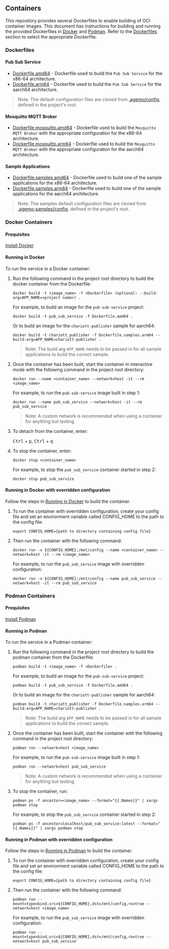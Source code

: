 ## Containers

This repository provides several Dockerfiles to enable building of OCI container images. This
document has instructions for building and running the provided Dockerfiles in
[Docker](#docker-containers) and [Podman](#podman-containers). Refer to the
[Dockerfiles](#dockerfiles) section to select the appropriate Dockerfile.

### Dockerfiles

#### Pub Sub Service

- [Dockerfile.amd64](../Dockerfile.amd64) - Dockerfile used to build the `Pub Sub Service` for the
x86-64 architecture.
- [Dockerfile.arm64](../Dockerfile.arm64) - Dockerfile used to build the `Pub Sub Service` for the
aarch64 architecture.

>Note: The default configuration files are cloned from [.agemo/config](../.agemo/config/), defined
in the project's root.

#### Mosquitto MQTT Broker

- [Dockerfile.mosquitto.amd64](../Dockerfile.mosquitto.amd64) - Dockerfile used to build the
`Mosquitto MQTT Broker` with the appropriate configuration for the x86-64 architecture.
- [Dockerfile.mosquitto.arm64](../Dockerfile.mosquitto.arm64) - Dockerfile used to build the
`Mosquitto MQTT Broker` with the appropriate configuration for the aarch64 architecture.

#### Sample Applications

- [Dockerfile.samples.amd64](../Dockerfile.samples.amd64) - Dockerfile used to build one of the
sample applications for the x86-64 architecture.
- [Dockerfile.samples.arm64](../Dockerfile.samples.arm64) - Dockerfile used to build one of the
sample applications for the aarch64 architecture.

>Note: The samples default configuration files are cloned from
[.agemo-samples/config](../.agemo-samples/config/), defined in the project's root.

### Docker Containers

#### Prequisites

[Install Docker](https://docs.docker.com/engine/install/)

#### Running in Docker

To run the service in a Docker container:

1. Run the following command in the project root directory to build the docker container from the
Dockerfile:

    ```shell
    docker build -t <image_name> -f <Dockerfile> (optional: --build-arg=APP_NAME=<project name>) .
    ```

    For example, to build an image for the `pub-sub-service` project:

    ```shell
    docker build -t pub_sub_service -f Dockerfile.amd64 .
    ```

    Or to build an image for the `chariott-publisher` sample for aarch64:

    ```shell
    docker build -t chariott_publisher -f Dockerfile.samples.arm64 --build-arg=APP_NAME=chariott-publisher .
    ```

    >Note: The build arg `APP_NAME` needs to be passed in for all sample applications to build the
    correct sample.

1. Once the container has been built, start the container in interactive mode with the following
command in the project root directory:

    ```shell
    docker run --name <container_name> --network=host -it --rm <image_name>
    ```

    For example, to run the `pub-sub-service` image built in step 1:

    ```shell
    docker run --name pub_sub_service --network=host -it --rm pub_sub_service
    ```

    >Note: A custom network is recommended when using a container for anything but testing.

1. To detach from the container, enter:

    <kbd>Ctrl</kbd> + <kbd>p</kbd>, <kbd>Ctrl</kbd> + <kbd>q</kbd>

1. To stop the container, enter:

    ```shell
    docker stop <container_name>
    ```

    For example, to stop the `pub_sub_service` container started in step 2:

    ```shell
    docker stop pub_sub_service
    ```

#### Running in Docker with overridden configuration

Follow the steps in [Running in Docker](#running-in-docker) to build the container.

1. To run the container with overridden configuration, create your config file and set an
environment variable called CONFIG_HOME to the path to the config file:

    ```shell
    export CONFIG_HOME={path to directory containing config file}
    ```

1. Then run the container with the following command:

    ```shell
    docker run -v ${CONFIG_HOME}:/mnt/config --name <container_name> --network=host -it --rm <image_name>
    ```

    For example, to run the `pub_sub_service` image with overridden configuration:

    ```shell
    docker run -v ${CONFIG_HOME}:/mnt/config --name pub_sub_service --network=host -it --rm pub_sub_service
    ```

### Podman Containers

#### Prequisites

[Install Podman](https://podman.io/docs/installation)

#### Running in Podman

To run the service in a Podman container:

1. Run the following command in the project root directory to build the podman container from the
Dockerfile:

    ```shell
    podman build -t <image_name> -f <Dockerfile> .
    ```

    For example, to build an image for the `pub-sub-service` project:

    ```shell
    podman build -t pub_sub_service -f Dockerfile.amd64 .
    ```

    Or to build an image for the `chariott-publisher` sample for aarch64:

    ```shell
    podman build -t chariott_publisher -f Dockerfile.samples.arm64 --build-arg=APP_NAME=chariott-publisher .
    ```

    >Note: The build arg `APP_NAME` needs to be passed in for all sample applications to build the
    correct sample.

1. Once the container has been built, start the container with the following command in the project
root directory:

    ```shell
    podman run --network=host <image_name>
    ```

    For example, to run the `pub-sub-service` image built in step 1:

    ```shell
    podman run --network=host pub_sub_service
    ```

    >Note: A custom network is recommended when using a container for anything but testing.

1. To stop the container, run:

    ```shell
    podman ps -f ancestor=<image_name> --format="{{.Names}}" | xargs podman stop
    ```

    For example, to stop the `pub_sub_service` container started in step 2:

    ```shell
    podman ps -f ancestor=localhost/pub_sub_service:latest --format="{{.Names}}" | xargs podman stop
    ```

#### Running in Podman with overridden configuration

Follow the steps in [Running in Podman](#running-in-podman) to build the container.

1. To run the container with overridden configuration, create your config file and set an
environment variable called CONFIG_HOME to the path to the config file:

    ```shell
    export CONFIG_HOME={path to directory containing config file}
    ```

1. Then run the container with the following command:

    ```shell
    podman run --mount=type=bind,src=${CONFIG_HOME},dst=/mnt/config,ro=true --network=host <image_name>
    ```

    For example, to run the `pub_sub_service` image with overridden configuration:

    ```shell
    podman run --mount=type=bind,src=${CONFIG_HOME},dst=/mnt/config,ro=true --network=host pub_sub_service
    ```
